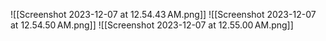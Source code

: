 ![[Screenshot 2023-12-07 at 12.54.43 AM.png]]
![[Screenshot 2023-12-07 at 12.54.50 AM.png]]
![[Screenshot 2023-12-07 at 12.55.00 AM.png]]